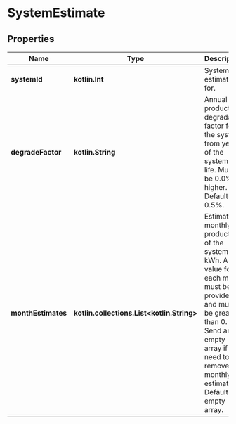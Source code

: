 
# SystemEstimate

## Properties
Name | Type | Description | Notes
------------ | ------------- | ------------- | -------------
**systemId** | **kotlin.Int** | System this estimate is for. |  [optional]
**degradeFactor** | **kotlin.String** | Annual production degradation factor for the system, from year 0 of the system&#39;s life. Must be 0.0% or higher. Default 0.5%. |  [optional]
**monthEstimates** | **kotlin.collections.List&lt;kotlin.String&gt;** | Estimated monthly production of the system, in kWh. A value for each month must be provided, and must be greater than 0. Send an empty array if you need to remove monthly estimates. Default empty array. |  [optional]



